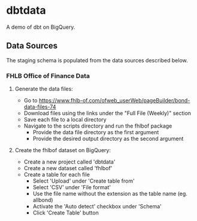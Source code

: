 # dbtdata

A demo of dbt on BigQuery.

## Data Sources

The staging schema is populated from the data sources described below.

### FHLB Office of Finance Data

1. Generate the data files:

    - Go to https://www.fhlb-of.com/ofweb_userWeb/pageBuilder/bond-data-files-74
    - Download files using the links under the "Full File (Weekly)" section
    - Save each file to a local directory
    - Navigate to the scripts directory and run the fhlbof package
        - Provide the data file directory as the first argument
        - Provide the desired output directory as the second argument

2. Create the fhlbof dataset on BigQuery:

    - Create a new project called 'dbtdata'
    - Create a new dataset called 'fhlbof'
    - Create a table for each file
        - Select 'Upload' under 'Create table from'
        - Select 'CSV' under 'File format'
        - Use the file name without the extension as the table name (eg. allbond)
        - Activate the 'Auto detect' checkbox under 'Schema'
        - Click 'Create Table' button






